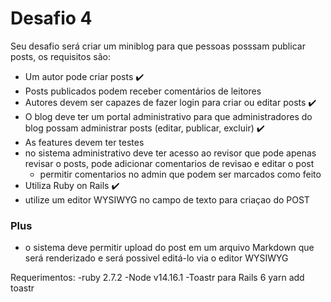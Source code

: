 # Desafio 4

Seu desafio será criar um miniblog para que pessoas posssam publicar posts, os requisitos são:
- Um autor pode criar posts :heavy_check_mark:
- Posts publicados podem receber comentários de leitores
- Autores devem ser capazes de fazer login para criar ou editar posts :heavy_check_mark:
- O blog deve ter um portal administrativo para que administradores do blog possam administrar posts (editar, publicar, excluir) :heavy_check_mark:
- As features devem ter testes
- no sistema administrativo deve ter acesso ao revisor que pode apenas revisar o posts, pode adicionar comentarios de revisao e editar o post
  - permitir comentarios no admin que podem ser marcados como feito
- Utiliza Ruby on Rails  :heavy_check_mark:
- utilize um editor WYSIWYG no campo de texto para criaçao do POST
### Plus
- o sistema deve permitir upload do post em um arquivo Markdown que será renderizado e será possivel editá-lo via o editor WYSIWYG

Requerimentos:
-ruby 2.7.2
-Node v14.16.1
-Toastr para  Rails 6 
    yarn add toastr


